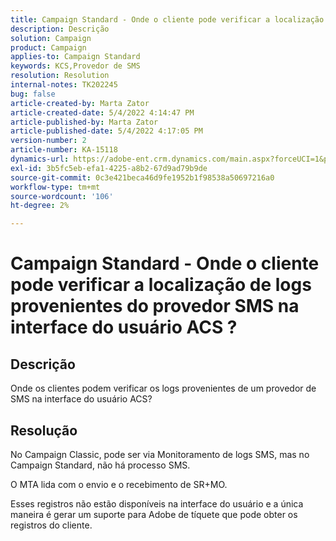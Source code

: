 ```yaml
---
title: Campaign Standard - Onde o cliente pode verificar a localização de logs provenientes do provedor SMS na interface do usuário ACS ?
description: Descrição
solution: Campaign
product: Campaign
applies-to: Campaign Standard
keywords: KCS,Provedor de SMS
resolution: Resolution
internal-notes: TK202245
bug: false
article-created-by: Marta Zator
article-created-date: 5/4/2022 4:14:47 PM
article-published-by: Marta Zator
article-published-date: 5/4/2022 4:17:05 PM
version-number: 2
article-number: KA-15118
dynamics-url: https://adobe-ent.crm.dynamics.com/main.aspx?forceUCI=1&pagetype=entityrecord&etn=knowledgearticle&id=95fdfd4c-c5cb-ec11-a7b5-6045bd00d4f5
exl-id: 3b5fc5eb-efa1-4225-a8b2-67d9ad79b9de
source-git-commit: 0c3e421beca46d9fe1952b1f98538a50697216a0
workflow-type: tm+mt
source-wordcount: '106'
ht-degree: 2%

---
```


# Campaign Standard - Onde o cliente pode verificar a localização de logs provenientes do provedor SMS na interface do usuário ACS ?

## Descrição


Onde os clientes podem verificar os logs provenientes de um provedor de SMS na interface do usuário ACS?


## Resolução


No Campaign Classic, pode ser via Monitoramento de logs SMS, mas no Campaign Standard, não há processo SMS.

O MTA lida com o envio e o recebimento de SR+MO.

Esses registros não estão disponíveis na interface do usuário e a única maneira é gerar um suporte para Adobe de tíquete que pode obter os registros do cliente.
